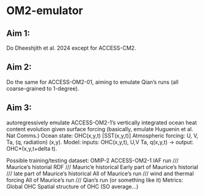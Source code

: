 # OM2-emulator

## Aim 1: 
Do Dheeshjith et al. 2024 except for ACCESS-CM2.

## Aim 2: 
Do the same for ACCESS-OM2-01, aiming to emulate Qian’s runs (all coarse-grained to 1-degree).

## Aim 3: 
autoregressively emulate ACCESS-OM2-1’s vertically integrated ocean heat content evolution given surface forcing (basically, emulate Huguenin et al. Nat Comms.)
Ocean state: OHC(x,y,t) [SST(x,y,t)]
Atmospheric forcing: U, V, Ta, (q, radiation) (x,y).
Model: inputs: OHC(x,y,t), U,V Ta, q(x,y,t) -> output: OHC*(x,y,t+delta t).

Possible training/testing dataset:
OMIP-2 ACCESS-OM2-1 IAF run /// Maurice’s historial
RDF /// Mauric’e historical
Early part of Maurice’s historial /// late part of Maurice’s historical 
All of Maurice’s run /// wind and thermal forcing
All of Maurice’s run /// Qian’s run (or something like it)
Metrics:
Global OHC
Spatial structure of OHC (SO average…)
